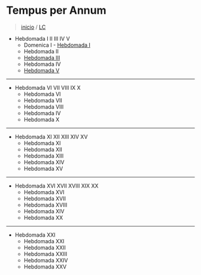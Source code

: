 # Tempus per Annum
> [inicio](../README.md) / [LC](../LC.md)

- Hebdomada I II III IV V
    - Domenica I - [Hebdomada I](./LH01.md)
    - Hebdomada II
    - [Hebdomada III](./LH03.md)
    - Hebdomada IV
    - [Hebdomada V](./LH05.md)

----

- Hebdomada VI VII VIII IX X
    - Hebdomada VI
    - Hebdomada VII
    - Hebdomada VIII
    - Hebdomada IV
    - Hebdomada X

----

- Hebdomada XI XII XIII XIV XV
    - Hebdomada XI
    - Hebdomada XII
    - Hebdomada XIII
    - Hebdomada XIV
    - Hebdomada XV

----

- Hebdomada XVI XVII XVIII XIX XX
    - Hebdomada XVI
    - Hebdomada XVII
    - Hebdomada XVIII
    - Hebdomada XIV
    - Hebdomada XX

----

- Hebdomada XXI
    - Hebdomada XXI
    - Hebdomada XXII
    - Hebdomada XXIII
    - Hebdomada XXIV
    - Hebdomada XXV